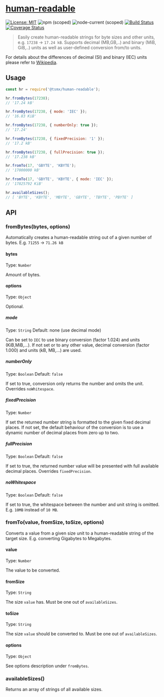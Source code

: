 # [**human-readable**](https://github.com/tsmx/human-readable)

[![License: MIT](https://img.shields.io/badge/License-MIT-blue.svg)](https://opensource.org/licenses/MIT)
![npm (scoped)](https://img.shields.io/npm/v/@tsmx/human-readable)
![node-current (scoped)](https://img.shields.io/node/v/@tsmx/human-readable)
[![Build Status](https://travis-ci.com/tsmx/human-readable.svg?branch=master)](https://travis-ci.org/tsmx/human-readable)
[![Coverage Status](https://coveralls.io/repos/github/tsmx/human-readable/badge.svg?branch=master)](https://coveralls.io/github/tsmx/human-readable?branch=master)

> Easily create human-readable strings for byte sizes and other units, e.g. `17238` → `17.24 kB`. Supports decimal (MB,GB,..) and binary (MiB, GiB,..) units as well as user-defined conversion from/to units.

For details about the differences of decimal (SI) and binary (IEC) units please refer to [Wikipedia](https://en.wikipedia.org/wiki/Byte).

## Usage

```js
const hr = require('@tsmx/human-readable');

hr.fromBytes(17238);
// '17.24 kB'

hr.fromBytes(17238, { mode: 'IEC' });
// '16.83 KiB'

hr.fromBytes(17238, { numberOnly: true });
// '17.24'

hr.fromBytes(17238, { fixedPrecision: '1' });
// '17.2 kB'

hr.fromBytes(17238, { fullPrecision: true });
// '17.238 kB'

hr.fromTo(17, 'GBYTE', 'KBYTE');
// '17000000 kB'

hr.fromTo(17, 'GBYTE', 'KBYTE', { mode: 'IEC' });
// '17825792 KiB'

hr.availableSizes();
// [ 'BYTE', 'KBYTE', 'MBYTE', 'GBYTE', 'TBYTE', 'PBYTE' ]
```

## API

### fromBytes(bytes, options)

Automatically creates a human-readable string out of a given number of bytes. E.g. `71255` → `71.26 kB`

#### bytes

Type: `Number`

Amount of bytes.

#### options

Type: `Object`

Optional. 

##### mode

Type: `String`
Default: none (use decimal mode)

Can be set to `IEC` to use binary conversion (factor 1.024) and units (KiB,MiB,...). If not set or to any other value, decimal conversion (factor 1.000) and units (kB, MB,...) are used. 

##### numberOnly

Type: `Boolean`
Default: `false`

If set to true, conversion only returns the number and omits the unit. Overrides `noWhitespace`.

##### fixedPrecision

Type: `Number`

If set the returned number string is formatted to the given fixed decimal places. If not set, the default behaviour of the conversion is to use a dynamic number of decimal places from zero up to two.

##### fullPrecision

Type: `Boolean`
Default: `false`

If set to true, the returned number value will be presented with full available decimal places. Overrides `fixedPrecision`.

##### noWhitespace

Type: `Boolean`
Default: `false`

If set to true, the whitespace between the number and unit string is omitted. E.g. `10MB` instead of `10 MB`.

### fromTo(value, fromSize, toSize, options)

Converts a value from a given size unit to a human-readable string of the target size. E.g. converting Gigabytes to Megabytes.

#### value

Type: `Number`

The value to be converted.

#### fromSize

Type: `String`

The size `value` has. Must be one out of `availableSizes`.

#### toSize

Type: `String`

The size `value` should be converted to. Must be one out of `availableSizes`.

#### options

Type: `Object`

See options description under `fromBytes`.

### availableSizes()

Returns an array of strings of all available sizes.